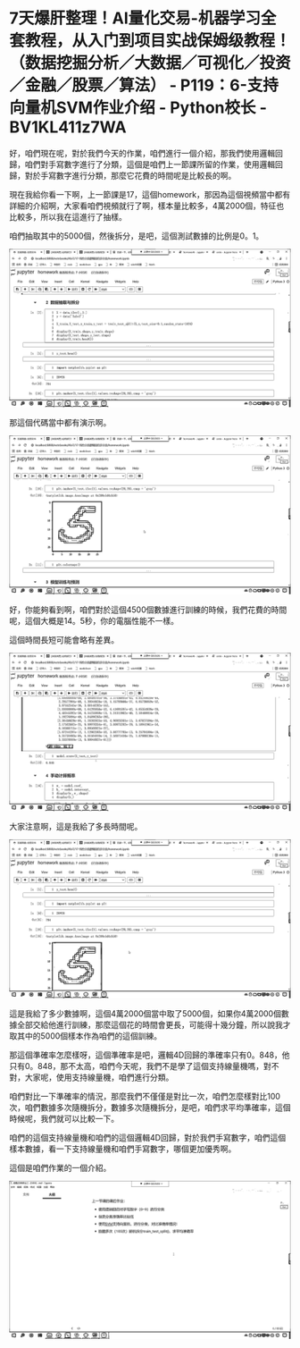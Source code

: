 # 7天爆肝整理！AI量化交易-机器学习全套教程，从入门到项目实战保姆级教程！（数据挖掘分析／大数据／可视化／投资／金融／股票／算法） - P119：6-支持向量机SVM作业介绍 - Python校长 - BV1KL411z7WA

好，咱們現在呢，對於我們今天的作業，咱們進行一個介紹，那我們使用邏輯回歸，咱們對手寫數字進行了分類，這個是咱們上一節課所留的作業，使用邏輯回歸，對於手寫數字進行分類，那麼它花費的時間呢是比較長的啊。

現在我給你看一下啊，上一節課是17，這個homework，那因為這個視頻當中都有詳細的介紹啊，大家看咱們視頻就行了啊，樣本量比較多，4萬2000個，特征也比較多，所以我在這進行了抽樣。

咱們抽取其中的5000個，然後拆分，是吧，這個測試數據的比例是0。1。

![](img/ae72c77883b658695ddbfbeed9bf3361_1.png)

那這個代碼當中都有演示啊。

![](img/ae72c77883b658695ddbfbeed9bf3361_3.png)

好，你能夠看到啊，咱們對於這個4500個數據進行訓練的時候，我們花費的時間呢，這個大概是14。5秒，你的電腦性能不一樣。

這個時間長短可能會略有差異。

![](img/ae72c77883b658695ddbfbeed9bf3361_5.png)

大家注意啊，這是我給了多長時間呢。

![](img/ae72c77883b658695ddbfbeed9bf3361_7.png)

這是我給了多少數據啊，這個4萬2000個當中取了5000個，如果你4萬2000個數據全部交給他進行訓練，那麼這個花的時間會更長，可能得十幾分鐘，所以說我才取其中的5000個樣本作為咱們的這個訓練。

那這個準確率怎麼樣呀，這個準確率是吧，邏輯4D回歸的準確率只有0。848，他只有0。848，那不太高，咱們今天呢，我們不是學了這個支持線量機嗎，對不對，大家呢，使用支持線量機，咱們進行分類。

咱們對比一下準確率的情況，那麼我們不僅僅是對比一次，咱們怎麼樣對比100次，咱們數據多次隨機拆分，數據多次隨機拆分，是吧，咱們求平均準確率，這個時候呢，我們就可以比較一下。

咱們的這個支持線量機和咱們的這個邏輯4D回歸，對於我們手寫數字，咱們這個樣本數據，看一下支持線量機和咱們手寫數字，哪個更加優秀啊。

這個是咱們作業的一個介紹。

![](img/ae72c77883b658695ddbfbeed9bf3361_9.png)